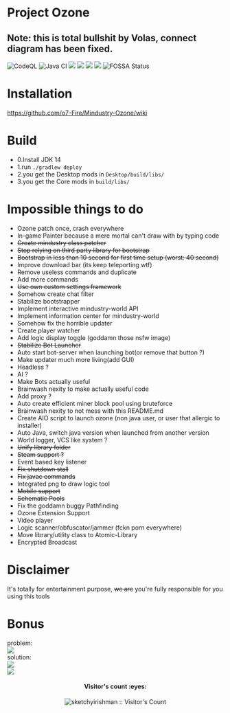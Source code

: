 # Project Ozone
## Note: this is total bullshit by Volas, connect diagram has been fixed.
![CodeQL](https://github.com/Volas171/Ozone-Mindustry/actions/workflows/codeql-analysis.yml/badge.svg)
![Java CI](https://github.com/Volas171/Ozone-Mindustry/actions/workflows/gradle.yml/badge.svg)
![](https://img.shields.io/github/v/tag/Volas171/Ozone-Mindustry?label=Mindustry-Ozone)
![](https://img.shields.io/github/v/release/Anuken/Mindustry?label=Mindustry-Latest)
![](https://img.shields.io/badge/java-14.0.2-orange)
![](https://img.shields.io/badge/Android%20API-14-blue)
![FOSSA Status](https://app.fossa.com/api/projects/git%2Bgithub.com%2Fo7-Fire%2FMindustry-Ozone.svg?type=shield)


# Installation
https://github.com/o7-Fire/Mindustry-Ozone/wiki

# Build

* 0.Install JDK 14
* 1.run `./gradlew deploy`
* 2.you get the Desktop mods in `Desktop/build/libs/`
* 3.you get the Core mods in `build/libs/`

# Impossible things to do

- Ozone patch once, crash everywhere
- In-game Painter because a mere mortal can't draw with by typing code
- ~~Create mindustry class patcher~~
- ~~Stop relying on third party library for bootstrap~~
- ~~Bootstrap in less than 10 second for first time setup (worst: 40 second)~~
- Improve download bar (its keep teleporting wtf)
- Remove useless commands and duplicate
- Add more commands
- ~~Use own custom settings framework~~
- Somehow create chat filter
- Stabilize bootstrapper
- Implement interactive mindustry-world API
- Implement information center for mindustry-world
- Somehow fix the horrible updater
- Create player watcher
- Add logic display toggle (goddamn those nsfw image)
- ~~Stabilize Bot Launcher~~
- Auto start bot-server when launching bot(or remove that button ?)
- Make updater much more living(add GUI)
- Headless ?
- AI ?
- Make Bots actually useful
- Brainwash nexity to make actually useful code
- Add proxy ?
- Auto create efficient miner block pool using bruteforce
- Brainwash nexity to not mess with this README.md
- Create AIO script to launch ozone (non java user, or user that allergic to installer)
- Auto Java, switch java version when launched from another version
- World logger, VCS like system ?
- ~~Unify library folder~~
- ~~Steam support ?~~
- Event based key listener
- ~~Fix shutdown stall~~
- ~~Fix javac commands~~
- Integrated png to draw logic tool
- ~~Mobile support~~
- ~~Schematic Pools~~
- Fix the goddamn buggy Pathfinding
- Ozone Extension Support
- Video player
- Logic scanner/obfuscator/jammer (fckn porn everywhere)
- Move library/utility class to Atomic-Library
- Encrypted Broadcast

# Disclaimer

It's totally for entertainment purpose, ~~we are~~ you're fully responsible for you using this tools

# Bonus

problem:\
![](https://cdn.discordapp.com/attachments/809580979777568828/809684909198278656/unknown.png) \
solution:\
![](https://cdn.discordapp.com/attachments/809580979777568828/809685014849519616/unknown.png) \
![](https://cdn.discordapp.com/attachments/809580979777568828/809685566869471262/unknown.png)
<h4 align="center">Visitor's count :eyes:</h4>
<p align="center"><img src="https://profile-counter.glitch.me/%7Bsketchyirishman%7D/count.svg" alt="sketchyirishman :: Visitor's Count" /></p>
